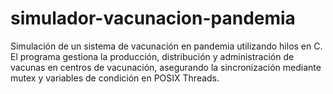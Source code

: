 # simulador-vacunacion-pandemia
Simulación de un sistema de vacunación en pandemia utilizando hilos en C. El programa gestiona la producción, distribución y administración de vacunas en centros de vacunación, asegurando la sincronización mediante mutex y variables de condición en POSIX Threads.
